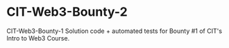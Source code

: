 # CIT-Web3-Bounty-2
CIT-Web3-Bounty-1 Solution code + automated tests for Bounty #1 of CIT's Intro to Web3 Course.
